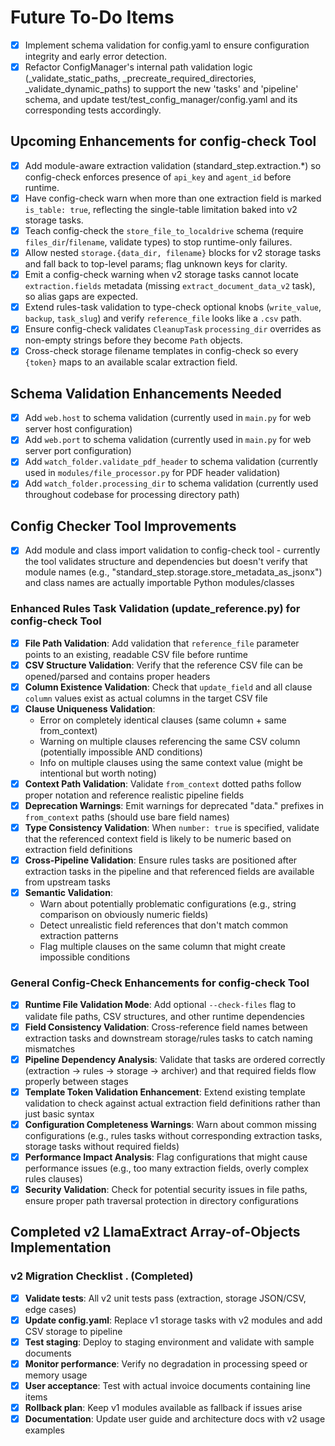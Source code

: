 # Future To-Do Items

- [x] Implement schema validation for config.yaml to ensure configuration integrity and early error detection.
- [x] Refactor ConfigManager's internal path validation logic (_validate_static_paths, _precreate_required_directories, _validate_dynamic_paths) to support the new 'tasks' and 'pipeline' schema, and update test/test_config_manager/config.yaml and its corresponding tests accordingly.

## Upcoming Enhancements for config-check Tool

- [x] Add module-aware extraction validation (standard_step.extraction.*) so config-check enforces presence of `api_key` and `agent_id` before runtime.
- [x] Have config-check warn when more than one extraction field is marked `is_table: true`, reflecting the single-table limitation baked into v2 storage tasks.
- [x] Teach config-check the `store_file_to_localdrive` schema (require `files_dir`/`filename`, validate types) to stop runtime-only failures.
- [x] Allow nested `storage.{data_dir, filename}` blocks for v2 storage tasks and fall back to top-level params; flag unknown keys for clarity.
- [x] Emit a config-check warning when v2 storage tasks cannot locate `extraction.fields` metadata (missing `extract_document_data_v2` task), so alias gaps are expected.
- [x] Extend rules-task validation to type-check optional knobs (`write_value`, `backup`, `task_slug`) and verify `reference_file` looks like a `.csv` path.
- [x] Ensure config-check validates `CleanupTask` `processing_dir` overrides as non-empty strings before they become `Path` objects.
- [x] Cross-check storage filename templates in config-check so every `{token}` maps to an available scalar extraction field.

## Schema Validation Enhancements Needed

- [x] Add `web.host` to schema validation (currently used in `main.py` for web server host configuration)
- [x] Add `web.port` to schema validation (currently used in `main.py` for web server port configuration)
- [x] Add `watch_folder.validate_pdf_header` to schema validation (currently used in `modules/file_processor.py` for PDF header validation)
- [x] Add `watch_folder.processing_dir` to schema validation (currently used throughout codebase for processing directory path)

## Config Checker Tool Improvements

- [x] Add module and class import validation to config-check tool - currently the tool validates structure and dependencies but doesn't verify that module names (e.g., "standard_step.storage.store_metadata_as_jsonx") and class names are actually importable Python modules/classes

### Enhanced Rules Task Validation (update_reference.py) for config-check Tool

- [x] **File Path Validation**: Add validation that `reference_file` parameter points to an existing, readable CSV file before runtime
- [x] **CSV Structure Validation**: Verify that the reference CSV file can be opened/parsed and contains proper headers
- [x] **Column Existence Validation**: Check that `update_field` and all clause `column` values exist as actual columns in the target CSV file
- [x] **Clause Uniqueness Validation**: 
  - Error on completely identical clauses (same column + same from_context)
  - Warning on multiple clauses referencing the same CSV column (potentially impossible AND conditions)
  - Info on multiple clauses using the same context value (might be intentional but worth noting)
- [x] **Context Path Validation**: Validate `from_context` dotted paths follow proper notation and reference realistic pipeline fields
- [x] **Deprecation Warnings**: Emit warnings for deprecated "data." prefixes in `from_context` paths (should use bare field names)
- [x] **Type Consistency Validation**: When `number: true` is specified, validate that the referenced context field is likely to be numeric based on extraction field definitions
- [x] **Cross-Pipeline Validation**: Ensure rules tasks are positioned after extraction tasks in the pipeline and that referenced fields are available from upstream tasks
- [x] **Semantic Validation**: 
  - Warn about potentially problematic configurations (e.g., string comparison on obviously numeric fields)
  - Detect unrealistic field references that don't match common extraction patterns
  - Flag multiple clauses on the same column that might create impossible conditions

### General Config-Check Enhancements for config-check Tool

- [x] **Runtime File Validation Mode**: Add optional `--check-files` flag to validate file paths, CSV structures, and other runtime dependencies
- [x] **Field Consistency Validation**: Cross-reference field names between extraction tasks and downstream storage/rules tasks to catch naming mismatches
- [x] **Pipeline Dependency Analysis**: Validate that tasks are ordered correctly (extraction → rules → storage → archiver) and that required fields flow properly between stages
- [x] **Template Token Validation Enhancement**: Extend existing template validation to check against actual extraction field definitions rather than just basic syntax
- [x] **Configuration Completeness Warnings**: Warn about common missing configurations (e.g., rules tasks without corresponding extraction tasks, storage tasks without required fields)
- [x] **Performance Impact Analysis**: Flag configurations that might cause performance issues (e.g., too many extraction fields, overly complex rules clauses)
- [x] **Security Validation**: Check for potential security issues in file paths, ensure proper path traversal protection in directory configurations

## Completed v2 LlamaExtract Array-of-Objects Implementation

### v2 Migration Checklist . (Completed)
- [x] **Validate tests**: All v2 unit tests pass (extraction, storage JSON/CSV, edge cases)
- [x] **Update config.yaml**: Replace v1 storage tasks with v2 modules and add CSV storage to pipeline
- [x] **Test staging**: Deploy to staging environment and validate with sample documents
- [x] **Monitor performance**: Verify no degradation in processing speed or memory usage
- [x] **User acceptance**: Test with actual invoice documents containing line items
- [x] **Rollback plan**: Keep v1 modules available as fallback if issues arise
- [x] **Documentation**: Update user guide and architecture docs with v2 usage examples
